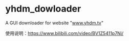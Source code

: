# yhdm_dowloader
A GUI downloader for website "www.yhdm.tv"

使用说明：https://www.bilibili.com/video/BV1Z5411p7Ni/
